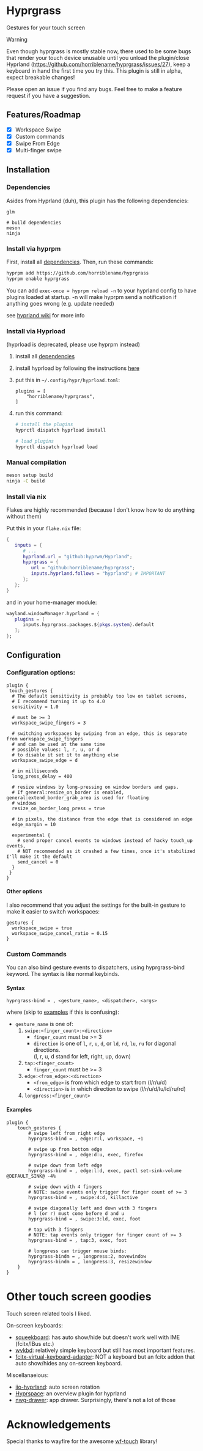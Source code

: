# Hyprgrass

Gestures for your touch screen

> [!WARNING]
> Even though hyprgrass is mostly stable now, there used to be some bugs that render your touch device unusable until you unload the plugin/close Hyprland (https://github.com/horriblename/hyprgrass/issues/27), keep a keyboard in hand the first time you try this. This plugin is still in alpha, expect breakable changes!

Please open an issue if you find any bugs. Feel free to make a feature request if you have a suggestion.

## Features/Roadmap

- [x] Workspace Swipe
- [x] Custom commands
- [x] Swipe From Edge
- [x] Multi-finger swipe

## Installation

### Dependencies

Asides from Hyprland (duh), this plugin has the following dependencies:

```
glm

# build dependencies
meson
ninja
```

### Install via hyprpm

First, install all [dependencies](#dependencies). Then, run these commands:

```bash
hyprpm add https://github.com/horriblename/hyprgrass
hyprpm enable hyprgrass
```

You can add `exec-once = hyprpm reload -n` to your hyprland config to have plugins loaded at
startup. -n will make hyprpm send a notification if anything goes wrong (e.g. update needed)

see [hyprland wiki](https://wiki.hyprland.org/Plugins/Using-Plugins/#hyprpm) for more info

### Install via Hyprload

(hyprload is deprecated, please use hyprpm instead)

1. install all [dependencies](#dependencies)
2. install hyprload by following the instructions
   [here](https://github.com/Duckonaut/hyprload#Installing)
3. put this in `~/.config/hypr/hyprload.toml`:
   ```
   plugins = [
       "horriblename/hyprgrass",
   ]
   ```
4. run this command:

   ```bash
   # install the plugins
   hyprctl dispatch hyprload install

   # load plugins
   hyprctl dispatch hyprload load
   ```

### Manual compilation

```bash
meson setup build
ninja -C build
```

### Install via nix

Flakes are highly recommended (because I don't know how to do anything without them)

Put this in your `flake.nix` file:

```nix
{
   inputs = {
      # ...
      hyprland.url = "github:hyprwm/Hyprland";
      hyprgrass = {
         url = "github:horriblename/hyprgrass";
         inputs.hyprland.follows = "hyprland"; # IMPORTANT
      };
   };
}
```

and in your home-manager module:

```nix
wayland.windowManager.hyprland = {
   plugins = [
      inputs.hyprgrass.packages.${pkgs.system}.default
   ];
};
```

## Configuration

### Configuration options:

```
plugin {
 touch_gestures {
  # The default sensitivity is probably too low on tablet screens,
  # I recommend turning it up to 4.0
  sensitivity = 1.0

  # must be >= 3
  workspace_swipe_fingers = 3

  # switching workspaces by swiping from an edge, this is separate from workspace_swipe_fingers
  # and can be used at the same time
  # possible values: l, r, u, or d
  # to disable it set it to anything else
  workspace_swipe_edge = d

  # in milliseconds
  long_press_delay = 400

  # resize windows by long-pressing on window borders and gaps.
  # If general:resize_on_border is enabled, general:extend_border_grab_area is used for floating
  # windows
  resize_on_border_long_press = true

  # in pixels, the distance from the edge that is considered an edge
  edge_margin = 10

  experimental {
    # send proper cancel events to windows instead of hacky touch_up events,
    # NOT recommended as it crashed a few times, once it's stabilized I'll make it the default
    send_cancel = 0
  }
 }
}
```

#### Other options

I also recommend that you adjust the settings for the built-in gesture to make it easier to switch workspaces:

```
gestures {
  workspace_swipe = true
  workspace_swipe_cancel_ratio = 0.15
}
```

### Custom Commands

You can also bind gesture events to dispatchers, using hyprgrass-bind keyword.
The syntax is like normal keybinds.

#### Syntax

```
hyprgrass-bind = , <gesture_name>, <dispatcher>, <args>
```

where (skip to [examples](#examples) if this is confusing):

- `gesture_name` is one of:
  1. `swipe:<finger_count>:<direction>`
     - `finger_count` must be >= 3
     - `direction` is one of `l`, `r`, `u`, `d`, or `ld`, `rd`, `lu`, `ru` for diagonal directions.  
       (l, r, u, d stand for left, right, up, down)
  2. `tap:<finger_count>`
     - `finger_count` must be >= 3
  3. `edge:<from_edge>:<direction>`
     - `<from_edge>` is from which edge to start from (l/r/u/d)
     - `<direction>` is in which direction to swipe (l/r/u/d/lu/ld/ru/rd)
  4. `longpress:<finger_count>`

#### Examples

```
plugin {
    touch_gestures {
        # swipe left from right edge
        hyprgrass-bind = , edge:r:l, workspace, +1

        # swipe up from bottom edge
        hyprgrass-bind = , edge:d:u, exec, firefox

        # swipe down from left edge
        hyprgrass-bind = , edge:l:d, exec, pactl set-sink-volume @DEFAULT_SINK@ -4%

        # swipe down with 4 fingers
        # NOTE: swipe events only trigger for finger count of >= 3
        hyprgrass-bind = , swipe:4:d, killactive

        # swipe diagonally left and down with 3 fingers
        # l (or r) must come before d and u
        hyprgrass-bind = , swipe:3:ld, exec, foot

        # tap with 3 fingers
        # NOTE: tap events only trigger for finger count of >= 3
        hyprgrass-bind = , tap:3, exec, foot

        # longpress can trigger mouse binds:
        hyprgrass-bindm = , longpress:2, movewindow
        hyprgrass-bindm = , longpress:3, resizewindow
    }
}
```

# Other touch screen goodies

Touch screen related tools I liked.

On-screen keyboards:

- [squeekboard](https://gitlab.gnome.org/World/Phosh/squeekboard): has auto show/hide but doesn't
  work well with IME (fcitx/IBus etc.)
- [wvkbd](https://github.com/jjsullivan5196/wvkbd): relatively simple keyboard but still has most
  important features.
- [fcitx-virtual-keyboard-adapter](https://github.com/horriblename/fcitx-virtualkeyboard-adapter):
  NOT a keyboard but an fcitx addon that auto show/hides any on-screen keyboard.

Miscellanaeious:

- [iio-hyprland](https://github.com/JeanSchoeller/iio-hyprland/): auto screen rotation
- [Hyprspace](https://github.com/KZDKM/Hyprspace): an overview plugin for hyprland
- [nwg-drawer](https://github.com/nwg-piotr/nwg-drawer): app drawer. Surprisingly, there's not a
  lot of those 

# Acknowledgements

Special thanks to wayfire for the awesome [wf-touch](https://github.com/WayfireWM/wf-touch) library!
